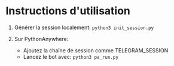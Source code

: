 
# Instructions d'utilisation

1. Générer la session localement:
   `python3 init_session.py`

2. Sur PythonAnywhere:
   - Ajoutez la chaîne de session comme TELEGRAM_SESSION
   - Lancez le bot avec: `python3 pa_run.py`

